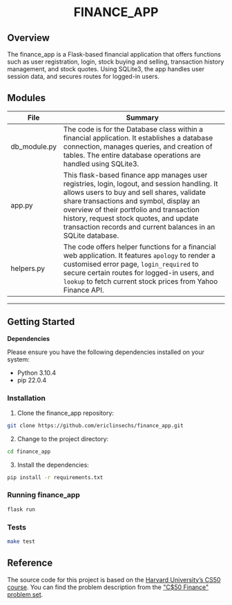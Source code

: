 <h1 align="center">
<br>FINANCE_APP</h1>

##  Overview

The finance_app is a Flask-based financial application that offers functions such as user registration, login, stock buying and selling, transaction history management, and stock quotes. Using SQLite3, the app handles user session data, and secures routes for logged-in users.


##  Modules

| File                                                                                       | Summary                                                                                                                                                                                                                                                                                                                                                                                                                                                                                         |
| ---                                                                                        | ---                                                                                                                                                                                                                                                                                                                                                                                                                                                                                             |
| db_module.py | The code is for the Database class within a financial application. It establishes a database connection, manages queries, and creation of tables. The entire database operations are handled using SQLite3.            |
| app.py | This flask-based finance app manages user registries, login, logout, and session handling. It allows users to buy and sell shares, validate share transactions and symbol, display an overview of their portfolio and transaction history, request stock quotes, and update transaction records and current balances in an SQLite database.                                 |
| helpers.py | The code offers helper functions for a financial web application. It features `apology` to render a customised error page, `login_required` to secure certain routes for logged-in users, and `lookup` to fetch current stock prices from Yahoo Finance API. |

---

##  Getting Started

**Dependencies**

Please ensure you have the following dependencies installed on your system:

- Python 3.10.4
- pip 22.0.4

###  Installation

1. Clone the finance_app repository:
```sh
git clone https://github.com/ericlinsechs/finance_app.git
```

2. Change to the project directory:
```sh
cd finance_app
```

3. Install the dependencies:
```sh
pip install -r requirements.txt
```

###  Running finance_app

```sh
flask run
```

###  Tests
```sh
make test
```

## Reference
The source code for this project is based on the [Harvard University’s CS50 course](https://cs50.harvard.edu/x/2023/). You can find the problem description from the ["C$50 Finance" problem set](https://cs50.harvard.edu/x/2023/psets/9/finance/#c50-finance).